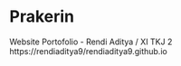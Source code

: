 # Prakerin

Website Portofolio - Rendi Aditya / XI TKJ 2
https://rendiaditya9/rendiaditya9.github.io
